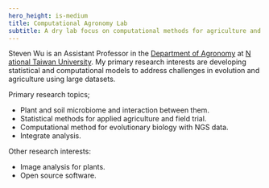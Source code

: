 ```yaml
---
hero_height: is-medium
title: Computational Agronomy Lab
subtitle: A dry lab focus on computational methods for agriculture and evolutionary biology.
---
```



Steven Wu is an Assistant Professor in the [Department of Agronomy](http://www.agron.ntu.edu.tw/) at [N
ational Taiwan University](https://www.ntu.edu.tw/english/). My primary research interests are developing statistical and computational models to address challenges in evolution and agriculture using large datasets.

Primary research topics;
- Plant and soil microbiome and interaction between them.
- Statistical methods for applied agriculture and field trial.
- Computational method for evolutionary biology with NGS data.
- Integrate analysis.


Other research interests:
- Image analysis for plants.
- Open source software.

<!--
We develope statistical and computational methods to solve complex problems in agriculture and evolutionary biology.

-->
